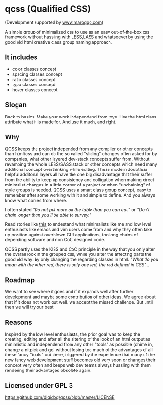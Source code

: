 # qcss (Qualified CSS)
(Development supported by www.maroqqo.com)

A simple group of minimalized css to use as an easy out-of-the-box css framework without hassling with LESS,LASS and whatsoever by using the good old html creative class group naming approach.

It includes
-----------

 + color classes concept
 + spacing classes concept
 + ratio classes concept
 + typo classes concept
 + hover classes concept

Slogan
------

Back to basics. Make your work independend from toys. Use the html class attribute what it is made for. And use it much, and right.

Why
---

QCSS keeps the project independed from any compiler or other concepts than html/css and can do the so called "sliding" changes often asked for by companies, what other layered dev-stack concepts suffer from. Without revamping the whole LESS/SASS stack or other concepts which need many additional concept overthinking while editing. These modern doubtless helpful additonal layers all have the one big disadvantage that their suffer from the ability to keep up consistency and colligation when making direct minimalist changes in a little corner of a project or when "unchaining" of style groups is needed. QCSS uses a smart class group concept, easy to remember after some working with it and simple to define. And you always know what comes from where. 

I often stated *"Do not put more on the table than you can eat."* or *"Don't chain longer than you'll be able to survey."*

Read stories like [this](https://qz.com/646467/how-one-programmer-broke-the-internet-by-deleting-a-tiny-piece-of-code/) to undestand what minimalists like me and low level enthusiasts like emacs and vim users come from and why they often take up position against overblown GUI applications, too long chains of depending software and non CoC designed code.

QCSS partly uses the KISS and CoC principle in the way that you only alter the overall look in the grouped css, while you alter the affecting parts the good old way: by only changing the regarding classes in html. *"What do you mean with the other red, there is only one red, the red defined in CSS"...*

Roadmap
-------

We want to see where it goes and if it expands well after further development and maybe some contribution of other ideas. We agree about that if it does not work out well, we accept the missed challenge. But until then we will try our best.

Reasons
-------

Inspired by the low level enthusiasts, the prior goal was to keep the creating, editing and after all the altering of the look of an html output as minimlistic and independend from any other "tools" as possible (chime in, change a nitpick and go) without losing too much of the advantages of all these fancy "tools" out there, triggered by the experience that many of the new fancy web development stuff becomes old very soon or changes their concept very often and keeps web dev teams always hussling with them rendering their advantages obsolete again.
 
 
 Licensed under GPL 3
 --------------------
 
 https://github.com/diqidoq/qcss/blob/master/LICENSE
